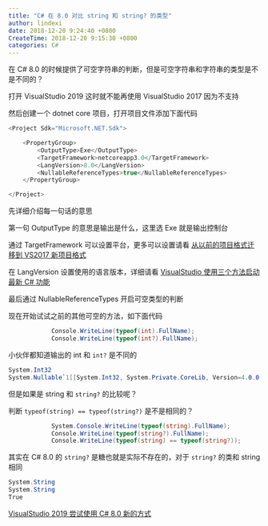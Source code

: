 ```yaml
---
title: "C# 在 8.0 对比 string 和 string? 的类型"
author: lindexi
date: 2018-12-20 9:24:40 +0800
CreateTime: 2018-12-20 9:15:30 +0800
categories: C#
---
```


在 C# 8.0 的时候提供了可空字符串的判断，但是可空字符串和字符串的类型是不是不同的？

<!--more-->


<!-- csdn -->

打开 VisualStudio 2019 这时就不能再使用 VisualStudio 2017 因为不支持

然后创建一个 dotnet core 项目，打开项目文件添加下面代码

```csharp
<Project Sdk="Microsoft.NET.Sdk">

    <PropertyGroup>
        <OutputType>Exe</OutputType>
        <TargetFramework>netcoreapp3.0</TargetFramework>
        <LangVersion>8.0</LangVersion>
        <NullableReferenceTypes>true</NullableReferenceTypes>
    </PropertyGroup>

</Project>

```

先详细介绍每一句话的意思

第一句 OutputType 的意思是输出是什么，这里选 Exe 就是输出控制台

通过 TargetFramework 可以设置平台，更多可以设置请看 [从以前的项目格式迁移到 VS2017 新项目格式](https://lindexi.gitee.io/post/%E4%BB%8E%E4%BB%A5%E5%89%8D%E7%9A%84%E9%A1%B9%E7%9B%AE%E6%A0%BC%E5%BC%8F%E8%BF%81%E7%A7%BB%E5%88%B0-VS2017-%E6%96%B0%E9%A1%B9%E7%9B%AE%E6%A0%BC%E5%BC%8F.html )

在 LangVersion 设置使用的语言版本，详细请看 [VisualStudio 使用三个方法启动最新 C# 功能](https://lindexi.gitee.io/post/VisualStudio-%E4%BD%BF%E7%94%A8%E4%B8%89%E4%B8%AA%E6%96%B9%E6%B3%95%E5%90%AF%E5%8A%A8%E6%9C%80%E6%96%B0-C-%E5%8A%9F%E8%83%BD.html )

最后通过 NullableReferenceTypes 开启可空类型的判断

现在开始试试之前的其他可空的方法，如下面代码

```csharp
            Console.WriteLine(typeof(int).FullName);
            Console.WriteLine(typeof(int?).FullName);
```

小伙伴都知道输出的 int 和 `int?` 是不同的

```csharp
System.Int32
System.Nullable`1[[System.Int32, System.Private.CoreLib, Version=4.0.0.0, Culture=neutral, PublicKeyToken=7cec85d7bea7798e]]
```

但是如果是 string 和 `string?` 的比较呢？

判断 `typeof(string) == typeof(string?)` 是不是相同的？

```csharp
            System.Console.WriteLine(typeof(string).FullName);
            Console.WriteLine(typeof(string?).FullName);
            Console.WriteLine(typeof(string) == typeof(string?));
```

其实在 C# 8.0 的 `string?` 是糖也就是实际不存在的，对于 `string?` 的类和 string 相同

```csharp
System.String
System.String
True
```

[VisualStudio 2019 尝试使用 C# 8.0 新的方式](https://lindexi.gitee.io/post/VisualStudio-2019-%E5%B0%9D%E8%AF%95%E4%BD%BF%E7%94%A8-C-8.0-%E6%96%B0%E7%9A%84%E6%96%B9%E5%BC%8F.html )

